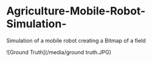 # Agriculture-Mobile-Robot-Simulation-
Simulation of a mobile robot creating a Bitmap of a field

![Ground Truth](/media/ground truth.JPG)

